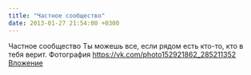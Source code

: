 ```yaml
---
title: "Частное сообщество"
date: 2013-01-27 21:54:00 +0300
---
```


Частное сообщество
Ты можешь все, если рядом есть кто-то, кто в тебя верит.
Фотография
<a class="vk-attach" href="https://vk.com/photo152921862_285211352">https://vk.com/photo152921862_285211352</a>
<a class="vk-attach" href="https://vk.com/photo152921862_285211352">Вложение</a>
